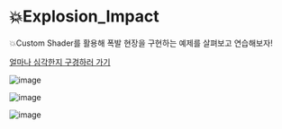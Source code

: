 # 💥Explosion_Impact

💥Custom Shader를 활용해 폭발 현장을 구현하는 예제를 살펴보고 연습해보자!

[얼마나 심각한지 구경하러 가기]()

![image](https://github.com/kwb020312/Explosion_Impact/assets/46777310/994d1842-1a77-409a-85c3-a86d337b753e)

![image](https://github.com/kwb020312/Explosion_Impact/assets/46777310/02fcaaa9-7c0c-4207-9205-8b879bf2c95f)

![image](https://github.com/kwb020312/Explosion_Impact/assets/46777310/3f28c03e-fbfe-4f31-88c9-4264bdf02455)
